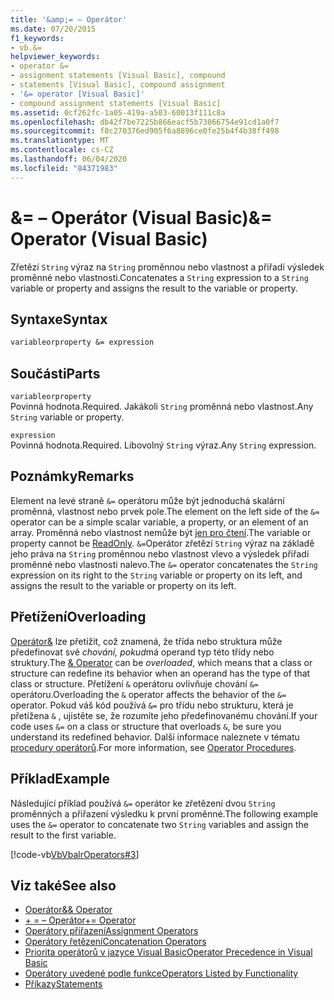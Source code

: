 ```yaml
---
title: '&amp;= – Operátor'
ms.date: 07/20/2015
f1_keywords:
- vb.&=
helpviewer_keywords:
- operator &=
- assignment statements [Visual Basic], compound
- statements [Visual Basic], compound assignment
- '&= operator [Visual Basic]'
- compound assignment statements [Visual Basic]
ms.assetid: 0cf262fc-1a05-419a-a503-60013f111c8a
ms.openlocfilehash: db42f7be7225b866eacf5b73066754e91cd1a0f7
ms.sourcegitcommit: f8c270376ed905f6a8896ce0fe25b4f4b38ff498
ms.translationtype: MT
ms.contentlocale: cs-CZ
ms.lasthandoff: 06/04/2020
ms.locfileid: "84371983"
---
```

# <a name="amp-operator-visual-basic"></a><span data-ttu-id="2e561-102">&amp;= – Operátor (Visual Basic)</span><span class="sxs-lookup"><span data-stu-id="2e561-102">&amp;= Operator (Visual Basic)</span></span>
<span data-ttu-id="2e561-103">Zřetězí `String` výraz na `String` proměnnou nebo vlastnost a přiřadí výsledek proměnné nebo vlastnosti.</span><span class="sxs-lookup"><span data-stu-id="2e561-103">Concatenates a `String` expression to a `String` variable or property and assigns the result to the variable or property.</span></span>  
  
## <a name="syntax"></a><span data-ttu-id="2e561-104">Syntaxe</span><span class="sxs-lookup"><span data-stu-id="2e561-104">Syntax</span></span>  
  
```vb  
variableorproperty &= expression  
```  
  
## <a name="parts"></a><span data-ttu-id="2e561-105">Součásti</span><span class="sxs-lookup"><span data-stu-id="2e561-105">Parts</span></span>  
 `variableorproperty`  
 <span data-ttu-id="2e561-106">Povinná hodnota.</span><span class="sxs-lookup"><span data-stu-id="2e561-106">Required.</span></span> <span data-ttu-id="2e561-107">Jakákoli `String` proměnná nebo vlastnost.</span><span class="sxs-lookup"><span data-stu-id="2e561-107">Any `String` variable or property.</span></span>  
  
 `expression`  
 <span data-ttu-id="2e561-108">Povinná hodnota.</span><span class="sxs-lookup"><span data-stu-id="2e561-108">Required.</span></span> <span data-ttu-id="2e561-109">Libovolný `String` výraz.</span><span class="sxs-lookup"><span data-stu-id="2e561-109">Any `String` expression.</span></span>  
  
## <a name="remarks"></a><span data-ttu-id="2e561-110">Poznámky</span><span class="sxs-lookup"><span data-stu-id="2e561-110">Remarks</span></span>  
 <span data-ttu-id="2e561-111">Element na levé straně `&=` operátoru může být jednoduchá skalární proměnná, vlastnost nebo prvek pole.</span><span class="sxs-lookup"><span data-stu-id="2e561-111">The element on the left side of the `&=` operator can be a simple scalar variable, a property, or an element of an array.</span></span> <span data-ttu-id="2e561-112">Proměnná nebo vlastnost nemůže být [jen pro čtení](../modifiers/readonly.md).</span><span class="sxs-lookup"><span data-stu-id="2e561-112">The variable or property cannot be [ReadOnly](../modifiers/readonly.md).</span></span> <span data-ttu-id="2e561-113">`&=`Operátor zřetězí `String` výraz na základě jeho práva na `String` proměnnou nebo vlastnost vlevo a výsledek přiřadí proměnné nebo vlastnosti nalevo.</span><span class="sxs-lookup"><span data-stu-id="2e561-113">The `&=` operator concatenates the `String` expression on its right to the `String` variable or property on its left, and assigns the result to the variable or property on its left.</span></span>  
  
## <a name="overloading"></a><span data-ttu-id="2e561-114">Přetížení</span><span class="sxs-lookup"><span data-stu-id="2e561-114">Overloading</span></span>  
 <span data-ttu-id="2e561-115">[Operátor&](concatenation-operator.md) lze přetížit, což znamená, že třída nebo struktura může předefinovat své *chování, pokud*má operand typ této třídy nebo struktury.</span><span class="sxs-lookup"><span data-stu-id="2e561-115">The [& Operator](concatenation-operator.md) can be *overloaded*, which means that a class or structure can redefine its behavior when an operand has the type of that class or structure.</span></span> <span data-ttu-id="2e561-116">Přetížení `&` operátoru ovlivňuje chování `&=` operátoru.</span><span class="sxs-lookup"><span data-stu-id="2e561-116">Overloading the `&` operator affects the behavior of the `&=` operator.</span></span> <span data-ttu-id="2e561-117">Pokud váš kód používá `&=` pro třídu nebo strukturu, která je přetížena `&` , ujistěte se, že rozumíte jeho předefinovanému chování.</span><span class="sxs-lookup"><span data-stu-id="2e561-117">If your code uses `&=` on a class or structure that overloads `&`, be sure you understand its redefined behavior.</span></span> <span data-ttu-id="2e561-118">Další informace naleznete v tématu [procedury operátorů](../../programming-guide/language-features/procedures/operator-procedures.md).</span><span class="sxs-lookup"><span data-stu-id="2e561-118">For more information, see [Operator Procedures](../../programming-guide/language-features/procedures/operator-procedures.md).</span></span>  
  
## <a name="example"></a><span data-ttu-id="2e561-119">Příklad</span><span class="sxs-lookup"><span data-stu-id="2e561-119">Example</span></span>  
 <span data-ttu-id="2e561-120">Následující příklad používá `&=` operátor ke zřetězení dvou `String` proměnných a přiřazení výsledku k první proměnné.</span><span class="sxs-lookup"><span data-stu-id="2e561-120">The following example uses the `&=` operator to concatenate two `String` variables and assign the result to the first variable.</span></span>  
  
 [!code-vb[VbVbalrOperators#3](~/samples/snippets/visualbasic/VS_Snippets_VBCSharp/VbVbalrOperators/VB/Class1.vb#3)]  
  
## <a name="see-also"></a><span data-ttu-id="2e561-121">Viz také</span><span class="sxs-lookup"><span data-stu-id="2e561-121">See also</span></span>

- [<span data-ttu-id="2e561-122">Operátor&</span><span class="sxs-lookup"><span data-stu-id="2e561-122">& Operator</span></span>](concatenation-operator.md)
- [<span data-ttu-id="2e561-123">+ = – Operátor</span><span class="sxs-lookup"><span data-stu-id="2e561-123">+= Operator</span></span>](addition-assignment-operator.md)
- [<span data-ttu-id="2e561-124">Operátory přiřazení</span><span class="sxs-lookup"><span data-stu-id="2e561-124">Assignment Operators</span></span>](assignment-operators.md)
- [<span data-ttu-id="2e561-125">Operátory řetězení</span><span class="sxs-lookup"><span data-stu-id="2e561-125">Concatenation Operators</span></span>](concatenation-operators.md)
- [<span data-ttu-id="2e561-126">Priorita operátorů v jazyce Visual Basic</span><span class="sxs-lookup"><span data-stu-id="2e561-126">Operator Precedence in Visual Basic</span></span>](operator-precedence.md)
- [<span data-ttu-id="2e561-127">Operátory uvedené podle funkce</span><span class="sxs-lookup"><span data-stu-id="2e561-127">Operators Listed by Functionality</span></span>](operators-listed-by-functionality.md)
- [<span data-ttu-id="2e561-128">Příkazy</span><span class="sxs-lookup"><span data-stu-id="2e561-128">Statements</span></span>](../../programming-guide/language-features/statements.md)
